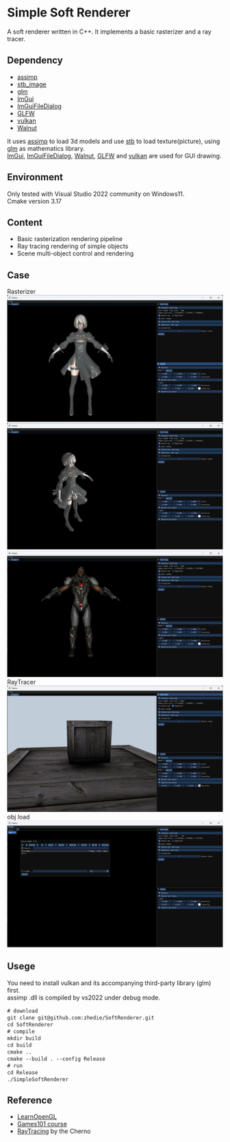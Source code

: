 # Simple Soft Renderer

A soft renderer written in C++. It implements a basic rasterizer and a ray tracer.

## Dependency

- [assimp](https://github.com/assimp/assimp)
- [stb_image](https://github.com/nothings/stb)
- [glm](https://github.com/g-truc/glm)
- [ImGui](https://github.com/ocornut/imgui)
- [ImGuiFileDialog](https://github.com/aiekick/ImGuiFileDialog)
- [GLFW](https://github.com/glfw/glfw)
- [vulkan](https://www.vulkan.org/)
- [Walnut](https://github.com/StudioCherno/Walnut)

It uses [assimp](https://github.com/assimp/assimp) to load 3d models and use [stb](https://github.com/nothings/stb) to load texture(picture), using [glm](https://github.com/g-truc/glm) as mathematics library.  
[ImGui](https://github.com/ocornut/imgui), [ImGuiFileDialog](https://github.com/aiekick/ImGuiFileDialog), [Walnut](https://github.com/StudioCherno/Walnut), [GLFW](https://github.com/glfw/glfw) and [vulkan](https://www.vulkan.org/) are used for GUI drawing.

## Environment

Only tested with Visual Studio 2022 community on Windows11.  
Cmake version 3.17  

## Content
- Basic rasterization rendering pipeline  
- Ray tracing rendering of simple objects
- Scene multi-object control and rendering

## Case
Rasterizer
![](./screenshot/2B-Rasterization.png)
![](./screenshot/2B-Rasterization-1.png)
![](./screenshot/cyborg-Rasterization.png)
RayTracer
![](./screenshot/crate-RayTracing.png)
obj load
![](screenshot/file-selection.png)

## Usege

You need to install vulkan and its accompanying third-party library (glm) first.  
assimp .dll is compiled by vs2022 under debug mode.

```
# download
git clone git@github.com:zhedie/SoftRenderer.git
cd SoftRenderer
# compile
mkdir build
cd build
cmake ..
cmake --build . --config Release
# run
cd Release
./SimpleSoftRenderer
```

## Reference

- [LearnOpenGL](https://github.com/JoeyDeVries/LearnOpenGL)
- [Games101 course](https://www.bilibili.com/video/BV1X7411F744/?spm_id_from=333.999.0.0&vd_source=5ce17db761bbe7d09338840ac32c2ed9)
- [RayTracing](https://www.youtube.com/watch?v=gfW1Fhd9u9Q&list=PLlrATfBNZ98edc5GshdBtREv5asFW3yXl&index=1) by the Cherno